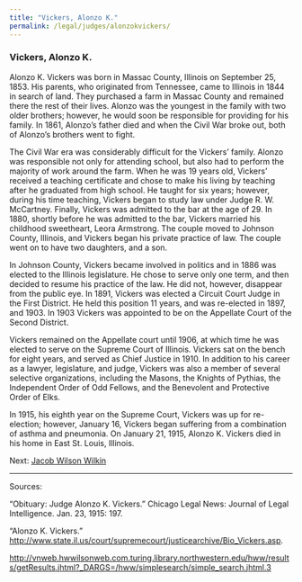 ```yaml
---
title: "Vickers, Alonzo K."
permalink: /legal/judges/alonzokvickers/
---
```


### Vickers, Alonzo K.

Alonzo K. Vickers was born in Massac County, Illinois on September 25, 1853. His parents, who originated from Tennessee, came to Illinois in 1844 in search of land. They purchased a farm in Massac County and remained there the rest of their lives. Alonzo was the youngest in the family with two older brothers; however, he would soon be responsible for providing for his family. In 1861, Alonzo’s father died and when the Civil War broke out, both of Alonzo’s brothers went to fight. 

The Civil War era was considerably difficult for the Vickers’ family. Alonzo was responsible not only for attending school, but also had to perform the majority of work around the farm. When he was 19 years old, Vickers’ received a teaching certificate and chose to make his living by teaching after he graduated from high school. He taught for six years; however, during his time teaching, Vickers began to study law under Judge R. W. McCartney. Finally, Vickers was admitted to the bar at the age of 29. In 1880, shortly before he was admitted to the bar, Vickers married his childhood sweetheart, Leora Armstrong. The couple moved to Johnson County, Illinois, and Vickers began his private practice of law. The couple went on to have two daughters, and a son.

In Johnson County, Vickers became involved in politics and in 1886 was elected to the Illinois legislature. He chose to serve only one term, and then decided to resume his practice of the law. He did not, however, disappear from the public eye. In 1891, Vickers was elected a Circuit Court Judge in the First District. He held this position 11 years, and was re-elected in 1897, and 1903. In 1903 Vickers was appointed to be on the Appellate Court of the Second District. 

Vickers remained on the Appellate court until 1906, at which time he was elected to serve on the Supreme Court of Illinois. Vickers sat on the bench for eight years, and served as Chief Justice in 1910. In addition to his career as a lawyer, legislature, and judge, Vickers was also a member of several selective organizations, including the Masons, the Knights of Pythias, the Independent Order of Odd Fellows, and the Benevolent and Protective Order of Elks.

In 1915, his eighth year on the Supreme Court, Vickers was up for re-election; however, January 16, Vickers began suffering from a combination of asthma and pneumonia. On January 21, 1915, Alonzo K. Vickers died in his home in East St. Louis, Illinois.

Next:  [Jacob Wilson Wilkin](/legal/judges/jacobwilsonwilkin/)

---
Sources:

“Obituary: Judge Alonzo K. Vickers.” Chicago Legal News: Journal of Legal Intelligence. Jan. 23, 1915: 197.

“Alonzo K. Vickers.” http://www.state.il.us/court/supremecourt/justicearchive/Bio_Vickers.asp.

http://vnweb.hwwilsonweb.com.turing.library.northwestern.edu/hww/results/getResults.jhtml?_DARGS=/hww/simplesearch/simple_search.jhtml.3